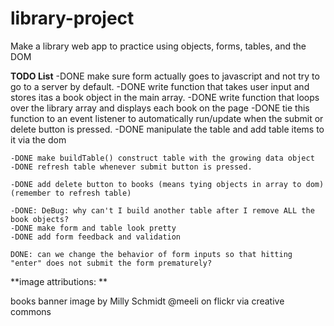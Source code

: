 # library-project
Make a library web app to practice using objects, forms, tables, and the DOM


**TODO List**
    -DONE make sure form actually goes to javascript and not try to go to a server by default. 
    -DONE write function that takes user input and stores itas a book object in the main array. 
    -DONE write function that loops over the library array and displays each book on the page
    -DONE tie this function to an event listener to automatically run/update when the submit or delete button is pressed.
    -DONE manipulate the table and add table items to it via the dom

    -DONE make buildTable() construct table with the growing data object
    -DONE refresh table whenever submit button is pressed.

    -DONE add delete button to books (means tying objects in array to dom) (remember to refresh table)

    -DONE: DeBug: why can't I build another table after I remove ALL the book objects? 
    -DONE make form and table look pretty
    -DONE add form feedback and validation

    DONE: can we change the behavior of form inputs so that hitting "enter" does not submit the form prematurely? 



**image attributions: **

books banner image by Milly Schmidt @meeli on flickr via creative commons